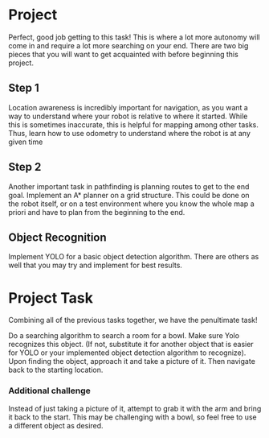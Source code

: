 # Project

Perfect, good job getting to this task! This is where a lot more autonomy will come in and require a lot more searching on your end. There are two big pieces that you will want to get acquainted with before beginning this project.

## Step 1
Location awareness is incredibly important for navigation, as you want a way to understand where your robot is relative to where it started. While this is sometimes inaccurate, this is helpful for mapping among other tasks. Thus, learn how to use odometry to understand where the robot is at any given time

## Step 2
Another important task in pathfinding is planning routes to get to the end goal. Implement an A* planner on a grid structure. This could be done on the robot itself, or on a test environment where you know the whole map a priori and have to plan from the beginning to the end.

## Object Recognition
Implement YOLO for a basic object detection algorithm. There are others as well that you may try and implement for best results.

# Project Task
Combining all of the previous tasks together, we have the penultimate task!

Do a searching algorithm to search a room for a bowl. Make sure Yolo recognizes this object. (If not, substitute it for another object that is easier for YOLO or your implemented object detection algorithm to recognize). Upon finding the object, approach it and take a picture of it. Then navigate back to the starting location.

### Additional challenge
Instead of just taking a picture of it, attempt to grab it with the arm and bring it back to the start. This may be challenging with a bowl, so feel free to use a different object as desired.